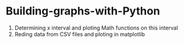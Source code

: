 # Building-graphs-with-Python
1. Determining x interval and ploting Math functions on this interval 
2. Reding data from CSV files and ploting in matplotlib
